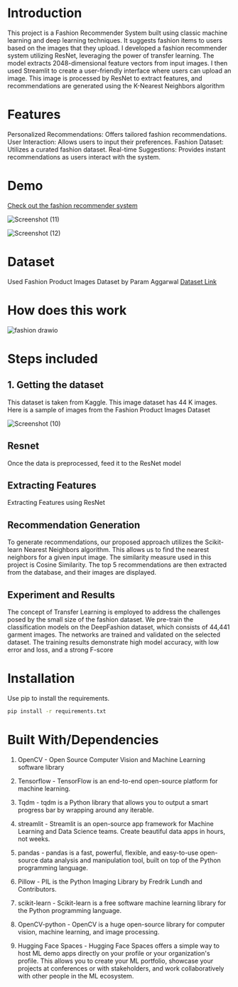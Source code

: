 # Introduction
This project is a Fashion Recommender System built using classic machine learning and deep learning techniques. It suggests fashion items to users based on the images that they upload.
I developed a fashion recommender system utilizing ResNet, leveraging the power of transfer learning. The model extracts 2048-dimensional feature vectors from input images. I then used Streamlit to create a user-friendly interface where users can upload an image. This image is processed by ResNet to extract features, and recommendations are generated using the K-Nearest Neighbors algorithm

# Features
Personalized Recommendations: Offers tailored fashion recommendations.
User Interaction: Allows users to input their preferences.
Fashion Dataset: Utilizes a curated fashion dataset.
Real-time Suggestions: Provides instant recommendations as users interact with the system.

# Demo
[Check out the fashion recommender system](https://huggingface.co/spaces/Manasa1/Fashion_Recommender_System)

![Screenshot (11)](https://github.com/user-attachments/assets/9f4898bb-9c56-450f-a7a3-9840c145cfd0)

![Screenshot (12)](https://github.com/user-attachments/assets/91ff4378-286d-4401-8190-a509098bc21b)

# Dataset
Used Fashion Product Images Dataset by Param Aggarwal
[Dataset Link](https://www.kaggle.com/datasets/paramaggarwal/fashion-product-images-dataset)

# How does this work
![fashion drawio](https://github.com/user-attachments/assets/c3ab142d-79d1-44cc-bcdd-900eec1f3dbb)

# Steps included

## 1. Getting the dataset
This dataset is taken from Kaggle. This image dataset has 44 K images. Here is a sample of images from the Fashion Product Images Dataset

![Screenshot (10)](https://github.com/user-attachments/assets/eeb9ee08-2ca8-4ee5-b5ad-19f9cd20bac2)

## Resnet
Once the data is preprocessed, feed it to the ResNet model

## Extracting Features
Extracting Features using ResNet

## Recommendation Generation

To generate recommendations, our proposed approach utilizes the Scikit-learn Nearest Neighbors algorithm. This allows us to find the nearest neighbors for a given input image. The similarity measure used in this project is Cosine Similarity. The top 5 recommendations are then extracted from the database, and their images are displayed.

## Experiment and Results

The concept of Transfer Learning is employed to address the challenges posed by the small size of the fashion dataset. We pre-train the classification models on the DeepFashion dataset, which consists of 44,441 garment images. The networks are trained and validated on the selected dataset. The training results demonstrate high model accuracy, with low error and loss, and a strong F-score

# Installation
Use pip to install the requirements.
```bash
pip install -r requirements.txt 
```

# Built With/Dependencies
1. OpenCV - Open Source Computer Vision and Machine Learning software library

2. Tensorflow - TensorFlow is an end-to-end open-source platform for machine learning.

3. Tqdm - tqdm is a Python library that allows you to output a smart progress bar by wrapping around any iterable.

4. streamlit - Streamlit is an open-source app framework for Machine Learning and Data Science teams. Create beautiful data apps in hours, not weeks.

5. pandas - pandas is a fast, powerful, flexible, and easy-to-use open-source data analysis and manipulation tool, built on top of the Python programming language.

6. Pillow - PIL is the Python Imaging Library by Fredrik Lundh and Contributors.

7. scikit-learn - Scikit-learn is a free software machine learning library for the Python programming language.

8. OpenCV-python - OpenCV is a huge open-source library for computer vision, machine learning, and image processing.

9. Hugging Face Spaces - Hugging Face Spaces offers a simple way to host ML demo apps directly on your profile or your organization's profile. This allows you to create your ML portfolio, showcase your projects at conferences or with stakeholders, and work collaboratively with other people in the ML ecosystem.











